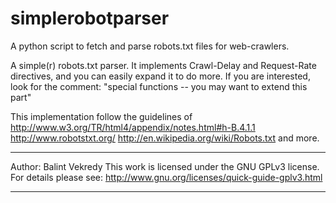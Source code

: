 simplerobotparser
=================

A python script to fetch and parse robots.txt files for web-crawlers.

A simple(r) robots.txt parser.
It implements Crawl-Delay and Request-Rate directives, and you can easily
expand it to do more. If you are interested, look for the comment:
"special functions -- you may want to extend this part"

This implementation follow the guidelines of 
http://www.w3.org/TR/html4/appendix/notes.html#h-B.4.1.1
http://www.robotstxt.org/
http://en.wikipedia.org/wiki/Robots.txt
and more.

***
Author: Balint Vekredy
This work is licensed under the GNU GPLv3 license.
For details please see:
http://www.gnu.org/licenses/quick-guide-gplv3.html
***
    
